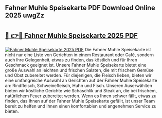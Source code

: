 ## Fahner Muhle Speisekarte PDF Download Online 2025 uwgZz

# <h2><a href="http://gcb3q1.nevu.top/?p=Fahner+Muhle+Speisekarte">🔗 👉🔴 Fahner Muhle Speisekarte 2025 PDF</a></h2>

[![Fahner Muhle Speisekarte 2025 PDF](https://i.imgur.com/dBaPXMq.png)](http://gcb3q1.nevu.top/?p=Fahner+Muhle+Speisekarte)
Die Fahner Muhle Speisekarte ist nicht nur eine Liste von Gerichten in einem Restaurant oder Café, sondern auch Ihre Gelegenheit, etwas zu finden, das köstlich und für Ihren Geschmack geeignet ist. Unsere Fahner Muhle Speisekarte bietet eine große Auswahl an leichten und frischen Salaten, die mit frischem Gemüse und Obst zubereitet werden. Für diejenigen, die Fleisch lieben, bieten wir eine umfangreiche Auswahl an Gerichten auf der Fahner Muhle Speisekarte an: Rindfleisch, Schweinefleisch, Huhn und Fisch. Unseren Auserwählten bieten wir köstliche Gerichte wie Schaschlik und Steak an, die bei frischem, natürlichem Feuer zubereitet werden. Wenn es Ihnen schwer fällt, etwas zu finden, das Ihnen auf der Fahner Muhle Speisekarte gefällt, ist unser Team bereit zu helfen und Ihnen einen komfortablen und angenehmen Service zu bieten.
